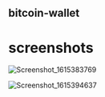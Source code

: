 ## bitcoin-wallet

# screenshots

![Screenshot_1615383769](https://user-images.githubusercontent.com/67467659/110679294-f9965080-81df-11eb-872c-d9adb58e9c42.png)

![Screenshot_1615394637](https://user-images.githubusercontent.com/67467659/110679330-09ae3000-81e0-11eb-8301-421203c59532.png)

